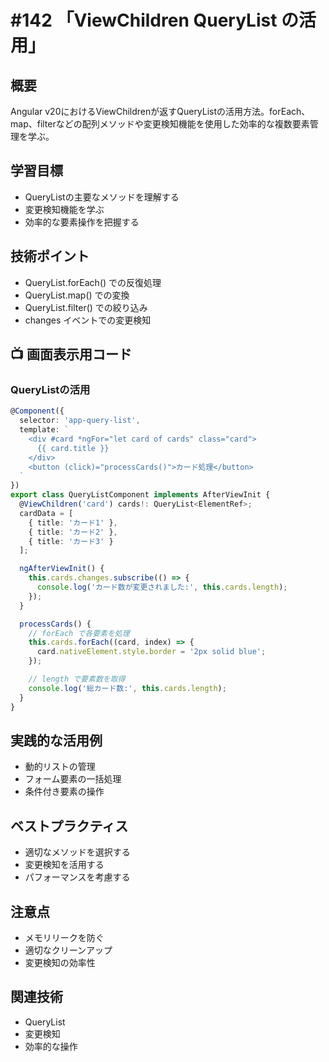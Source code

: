 # #142 「ViewChildren QueryList の活用」

## 概要
Angular v20におけるViewChildrenが返すQueryListの活用方法。forEach、map、filterなどの配列メソッドや変更検知機能を使用した効率的な複数要素管理を学ぶ。

## 学習目標
- QueryListの主要なメソッドを理解する
- 変更検知機能を学ぶ
- 効率的な要素操作を把握する

## 技術ポイント
- QueryList.forEach() での反復処理
- QueryList.map() での変換
- QueryList.filter() での絞り込み
- changes イベントでの変更検知

## 📺 画面表示用コード

### QueryListの活用
```typescript
@Component({
  selector: 'app-query-list',
  template: `
    <div #card *ngFor="let card of cards" class="card">
      {{ card.title }}
    </div>
    <button (click)="processCards()">カード処理</button>
  `
})
export class QueryListComponent implements AfterViewInit {
  @ViewChildren('card') cards!: QueryList<ElementRef>;
  cardData = [
    { title: 'カード1' },
    { title: 'カード2' },
    { title: 'カード3' }
  ];

  ngAfterViewInit() {
    this.cards.changes.subscribe(() => {
      console.log('カード数が変更されました:', this.cards.length);
    });
  }

  processCards() {
    // forEach で各要素を処理
    this.cards.forEach((card, index) => {
      card.nativeElement.style.border = '2px solid blue';
    });

    // length で要素数を取得
    console.log('総カード数:', this.cards.length);
  }
}
```

## 実践的な活用例
- 動的リストの管理
- フォーム要素の一括処理
- 条件付き要素の操作

## ベストプラクティス
- 適切なメソッドを選択する
- 変更検知を活用する
- パフォーマンスを考慮する

## 注意点
- メモリリークを防ぐ
- 適切なクリーンアップ
- 変更検知の効率性

## 関連技術
- QueryList
- 変更検知
- 効率的な操作
